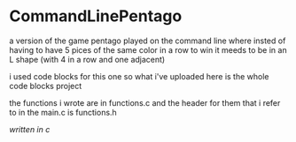 # CommandLinePentago
a version of the game pentago played on the command line
where insted of having to have 5 pices of the same color in a row to win it meeds to be in an L shape (with 4 in a row and one adjacent)


i used code blocks for this one so
what i've uploaded here is the whole code blocks project


the functions i wrote are in functions.c and the header for them that i refer to in the main.c is functions.h



*written in c* 
